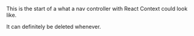 This is the start of a what a nav controller with React Context could look like.

It can definitely be deleted whenever.
